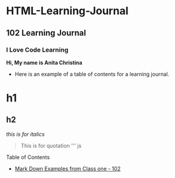 # HTML-Learning-Journal

## 102 Learning Journal

### I Love Code Learning

**Hi, My name is Anita Christina**

- Here is an example of a table of contents for a learning journal.

# h1
## h2

_this is for italics_

> This is for quotation
''' js




Table of Contents
- [Mark Down Examples from Class one - 102](/Test_MD.md)






